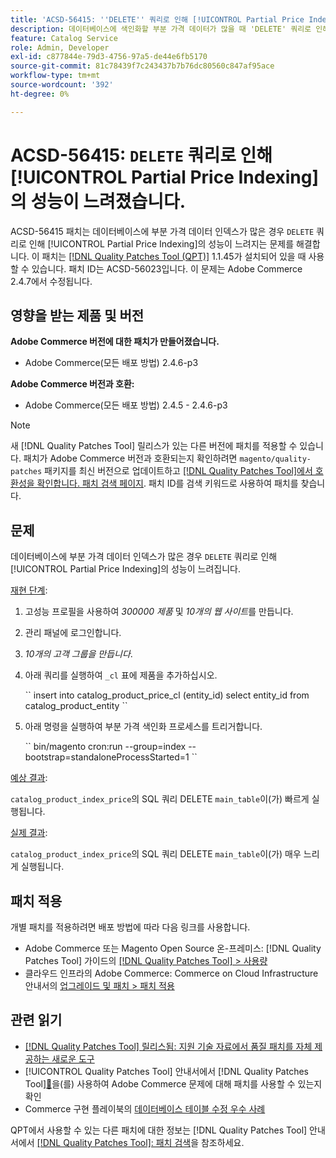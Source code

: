 ```yaml
---
title: 'ACSD-56415: ''DELETE'' 쿼리로 인해 [!UICONTROL Partial Price Indexing]의 성능이 저하되었습니다.'
description: 데이터베이스에 색인화할 부분 가격 데이터가 많을 때 'DELETE' 쿼리로 인해 [!UICONTROL Partial Price Indexing]의 성능이 느려지는 Adobe Commerce 문제를 해결하려면 ACSD-56415 패치를 적용하십시오.
feature: Catalog Service
role: Admin, Developer
exl-id: c877844e-79d3-4756-97a5-de44e6fb5170
source-git-commit: 81c78439f7c243437b7b76dc80560c847af95ace
workflow-type: tm+mt
source-wordcount: '392'
ht-degree: 0%

---
```


# ACSD-56415: `DELETE` 쿼리로 인해 [!UICONTROL Partial Price Indexing]의 성능이 느려졌습니다.

ACSD-56415 패치는 데이터베이스에 부분 가격 데이터 인덱스가 많은 경우 `DELETE` 쿼리로 인해 [!UICONTROL Partial Price Indexing]의 성능이 느려지는 문제를 해결합니다. 이 패치는 [[!DNL Quality Patches Tool (QPT)]](https://experienceleague.adobe.com/ko/docs/commerce-knowledge-base/kb/announcements/commerce-announcements/magento-quality-patches-released-new-tool-to-self-serve-quality-patches) 1.1.45가 설치되어 있을 때 사용할 수 있습니다. 패치 ID는 ACSD-56023입니다. 이 문제는 Adobe Commerce 2.4.7에서 수정됩니다.

## 영향을 받는 제품 및 버전

**Adobe Commerce 버전에 대한 패치가 만들어졌습니다.**

* Adobe Commerce(모든 배포 방법) 2.4.6-p3

**Adobe Commerce 버전과 호환:**

* Adobe Commerce(모든 배포 방법) 2.4.5 - 2.4.6-p3

>[!NOTE]
>
>새 [!DNL Quality Patches Tool] 릴리스가 있는 다른 버전에 패치를 적용할 수 있습니다. 패치가 Adobe Commerce 버전과 호환되는지 확인하려면 `magento/quality-patches` 패키지를 최신 버전으로 업데이트하고 [[!DNL Quality Patches Tool]에서 호환성을 확인합니다. 패치 검색 페이지](https://experienceleague.adobe.com/tools/commerce-quality-patches/index.html?lang=ko). 패치 ID를 검색 키워드로 사용하여 패치를 찾습니다.

## 문제

데이터베이스에 부분 가격 데이터 인덱스가 많은 경우 `DELETE` 쿼리로 인해 [!UICONTROL Partial Price Indexing]의 성능이 느려집니다.

<u>재현 단계</u>:

1. 고성능 프로필을 사용하여 *300000 제품* 및 *10개의 웹 사이트*&#x200B;를 만듭니다.
1. 관리 패널에 로그인합니다.
1. *10개의 고객 그룹을 만듭니다*.
1. 아래 쿼리를 실행하여 `_cl` 표에 제품을 추가하십시오.

   &grave;&grave;
    insert into catalog_product_price_cl (entity_id) select entity_id from catalog_product_entity
 &grave;&grave;

1. 아래 명령을 실행하여 부분 가격 색인화 프로세스를 트리거합니다.

   &grave;&grave;
    bin/magento cron:run --group=index --bootstrap=standaloneProcessStarted=1
 &grave;&grave;

<u>예상 결과</u>:

`catalog_product_index_price`의 SQL 쿼리 DELETE `main_table`이(가) 빠르게 실행됩니다.

<u>실제 결과</u>:

`catalog_product_index_price`의 SQL 쿼리 DELETE `main_table`이(가) 매우 느리게 실행됩니다.

## 패치 적용

개별 패치를 적용하려면 배포 방법에 따라 다음 링크를 사용합니다.

* Adobe Commerce 또는 Magento Open Source 온-프레미스: [!DNL Quality Patches Tool] 가이드의 [[!DNL Quality Patches Tool] > 사용량](/help/tools/quality-patches-tool/usage.md)
* 클라우드 인프라의 Adobe Commerce: Commerce on Cloud Infrastructure 안내서의 [업그레이드 및 패치 > 패치 적용](https://experienceleague.adobe.com/docs/commerce-cloud-service/user-guide/develop/upgrade/apply-patches.html?lang=ko)

## 관련 읽기

* [[!DNL Quality Patches Tool] 릴리스됨: 지원 기술 자료에서 품질 패치를 자체 제공하는 새로운 도구](https://experienceleague.adobe.com/ko/docs/commerce-knowledge-base/kb/announcements/commerce-announcements/magento-quality-patches-released-new-tool-to-self-serve-quality-patches)
* [!UICONTROL Quality Patches Tool] 안내서에서  [!DNL Quality Patches Tool][&#128279;](/help/tools/quality-patches-tool/patches-available-in-qpt/check-patch-for-magento-issue-with-magento-quality-patches.md)을(를) 사용하여 Adobe Commerce 문제에 대해 패치를 사용할 수 있는지 확인
* Commerce 구현 플레이북의 [데이터베이스 테이블 수정 우수 사례](https://experienceleague.adobe.com/ko/docs/commerce-operations/implementation-playbook/best-practices/development/modifying-core-and-third-party-tables#why-adobe-recommends-avoiding-modifications)

QPT에서 사용할 수 있는 다른 패치에 대한 정보는 [!DNL Quality Patches Tool] 안내서에서 [[!DNL Quality Patches Tool]: 패치 검색](https://experienceleague.adobe.com/tools/commerce-quality-patches/index.html?lang=ko)을 참조하세요.
